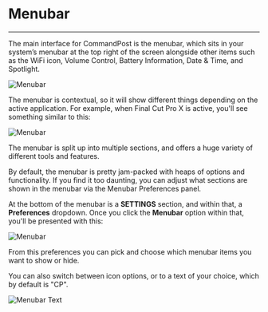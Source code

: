 # Menubar
---

The main interface for CommandPost is the menubar, which sits in your system’s menubar at the top right of the screen alongside other items such as the WiFi icon, Volume Control, Battery Information, Date & Time, and Spotlight.

![Menubar](../../images/menubar.png)

The menubar is contextual, so it will show different things depending on the active application. For example, when Final Cut Pro X is active, you'll see something similar to this:

![Menubar](../../images/fcpx-menubar.png)

The menubar is split up into multiple sections, and offers a huge variety of different tools and features.

By default, the menubar is pretty jam-packed with heaps of options and functionality. If you find it too daunting, you can adjust what sections are shown in the menubar via the Menubar Preferences panel.

At the bottom of the menubar is a **SETTINGS** section, and within that, a **Preferences** dropdown. Once you click the **Menubar** option within that, you'll be presented with this:

![Menubar](../../images/menubar-prefs.png)

From this preferences you can pick and choose which menubar items you want to show or hide.

You can also switch between icon options, or to a text of your choice, which by default is "CP".

![Menubar Text](../../images/menubar-text.png)
